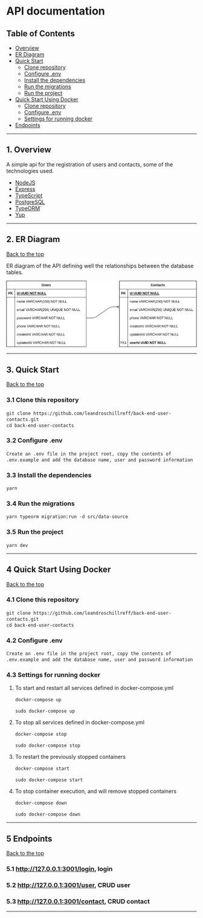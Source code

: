 # API documentation

## Table of Contents

- [Overview](#1-overview)
- [ER Diagram](#2-er-diagram)
- [Quick Start](#3-quick-start)
  - [Clone repository](#31-clone-this-repository)
  - [Configure .env](#32-configure-env)
  - [Install the dependencies](#33-install-the-dependencies)
  - [Run the migrations](#34-run-the-migrations)
  - [Run the project](#35-run-the-project)
- [Quick Start Using Docker](#4-quick-start-using-docker)
  - [Clone repository](#41-clone-this-repository)
  - [Configure .env](#42-configure-env)
  - [Settings for running docker](#43-settings-for-running-docker)
- [Endpoints](#5-endpoints)

---

## 1. Overview

A simple api for the registration of users and contacts, some of the technologies used.

- [NodeJS](https://nodejs.org/en/)
- [Express](https://expressjs.com/pt-br/)
- [TypeScript](https://www.typescriptlang.org/)
- [PostgreSQL](https://www.postgresql.org/)
- [TypeORM](https://typeorm.io/)`
- [Yup](https://www.npmjs.com/package/yup)

---

## 2. ER Diagram

[Back to the top](#table-of-contents)

ER diagram of the API defining well the relationships between the database tables.

![DER](er-diagram-users-contacts.png)

---

## 3. Quick Start

[Back to the top](#table-of-contents)

### 3.1 Clone this repository

```shell
git clone https://github.com/leandroschillreff/back-end-user-contacts.git
cd back-end-user-contacts
```

### 3.2 Configure .env

```text
Create an .env file in the project root, copy the contents of .env.example and add the database name, user and password information
```

### 3.3 Install the dependencies

```shell
yarn
```

### 3.4 Run the migrations

```shell
yarn typeorm migration:run -d src/data-source
```

### 3.5 Run the project

```shell
yarn dev
```

---

## 4 Quick Start Using Docker

[Back to the top](#table-of-contents)

### 4.1 Clone this repository

```shell
git clone https://github.com/leandroschillreff/back-end-user-contacts.git
cd back-end-user-contacts
```

### 4.2 Configure .env

```text
Create an .env file in the project root, copy the contents of .env.example and add the database name, user and password information
```

### 4.3 Settings for running docker

1. To start and restart all services defined in docker-compose.yml

    ```shell
    docker-compose up
    ```

    ```shell
    sudo docker-compose up
    ```

2. To stop all services defined in docker-compose.yml

    ```shell
    docker-compose stop
    ```

    ```shell
    sudo docker-compose stop
    ```

3. To restart the previously stopped containers

    ```shell
    docker-compose start
    ```

    ```shell
    sudo docker-compose start
    ```

4. To stop container execution, and will remove stopped containers

    ```shell
    docker-compose down
    ```

    ```shell
    sudo docker-compose down
    ```

---

## 5 Endpoints

[Back to the top](#table-of-contents)

### 5.1 <http://127.0.0.1:3001/login>, login

### 5.2 <http://127.0.0.1:3001/user>, CRUD user

### 5.3 <http://127.0.0.1:3001/contact>, CRUD contact

---
